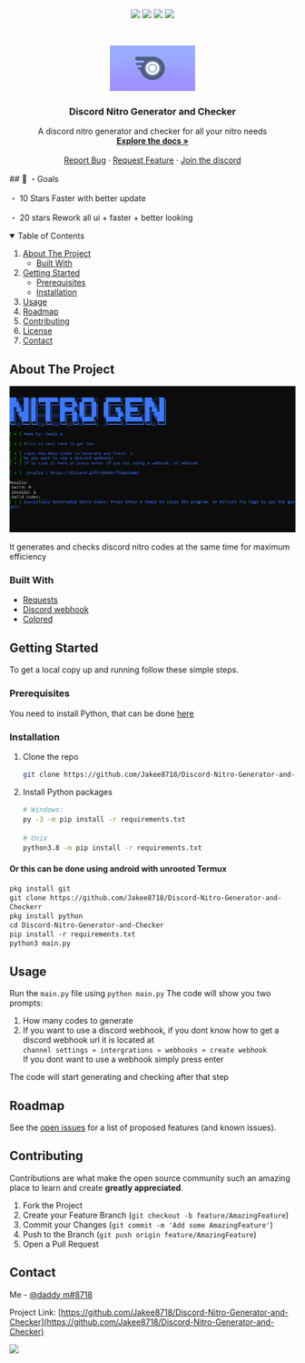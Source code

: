 <p align="center">
<img src=https://img.shields.io/github/stars/jakee8718/Discord-Nitro-Generator-and-Checker?style=for-the-badge&logo=appveyor&color=blue />
<img src=https://img.shields.io/github/forks/jakee8718/Discord-Nitro-Generator-and-Checker?style=for-the-badge&logo=appveyor&color=blue />
<img src=https://img.shields.io/github/issues/jakee8718/Discord-Nitro-Generator-and-Checker?style=for-the-badge&logo=appveyor&color=informational />
<img src=https://img.shields.io/github/issues-pr/jakee8718/Discord-Nitro-Generator-and-Checker?style=for-the-badge&logo=appveyor&color=informational />
</p>
<br />
<p align="center">
  <a href="https://github.com/othneildrew/Best-README-Template">
    <img src="assets/logo.jpg" alt="logo" width="150" height="80">
  </a>
  
  <h3 align="center">Discord Nitro Generator and Checker</h3>

  <p align="center">
    A discord nitro generator and checker for all your nitro needs
    <br />
    <a href="https://github.com/Jakee8718/Discord-Nitro-Generator-and-Checker"><strong>Explore the docs »</strong></a>
    <br />
    <br />
    <a href="https://github.com/Jakee8718/Discord-Nitro-Generator-and-Checker/issues">Report Bug</a>
    ·
    <a href="https://github.com/Jakee8718/Discord-Nitro-Generator-and-Checker/issues">Request Feature</a>
      ·
    <a href="https://discord.gg/qybBqmkcnE">Join the discord</a>
  </p>
</p>
 ## 🥅 ・Goals

・ 10 Stars Faster with better update

・ 20  stars Rework all ui + faster + better looking
  
<details open="open">
  <summary>Table of Contents</summary>
  <ol>
    <li>
      <a href="#about-the-project">About The Project</a>
      <ul>
        <li><a href="#built-with">Built With</a></li>
      </ul>
    </li>
    <li>
      <a href="#getting-started">Getting Started</a>
      <ul>
        <li><a href="#prerequisites">Prerequisites</a></li>
        <li><a href="#installation">Installation</a></li>
      </ul>
    </li>
    <li><a href="#usage">Usage</a></li>
    <li><a href="#roadmap">Roadmap</a></li>
    <li><a href="#contributing">Contributing</a></li>
    <li><a href="#copyright">License</a></li>
    <li><a href="#contact">Contact</a></li>
  </ol>
</details>

## About The Project

<img src="assets/example.png" alt="Image of product">

It generates and checks discord nitro codes at the same time for maximum efficiency

### Built With

* [Requests](https://github.com/psf/requests)
* [Discord webhook](https://github.com/lovvskillz/python-discord-webhook)
* [Colored](https://gitlab.com/dslackw/colored)

## Getting Started

To get a local copy up and running follow these simple steps.

### Prerequisites
You need to install Python, that can be done [here](https://www.python.org)

### Installation
1. Clone the repo
   ```sh
   git clone https://github.com/Jakee8718/Discord-Nitro-Generator-and-Checker.git
   ```
2. Install Python packages
   ```sh
   # Windows:
   py -3 -m pip install -r requirements.txt
   
   # Unix
   python3.8 -m pip install -r requirements.txt
   ```
   
#### Or this can be done using android with unrooted Termux
```
pkg install git
git clone https://github.com/Jakee8718/Discord-Nitro-Generator-and-Checkerr
pkg install python
cd Discord-Nitro-Generator-and-Checker
pip install -r requirements.txt
python3 main.py
```
   
## Usage

Run the `main.py` file using `python main.py` 
The code will show you two prompts:
1. How many codes to generate 
2. If you want to use a discord webhook, if you dont know how to get a discord webhook url it is located at   
   ```channel settings » intergrations » webhooks » create webhook```  
   If you dont want to use a webhook simply press enter

The code will start generating and checking after that step


## Roadmap

See the [open issues](https://github.com/Jakee8718/Discord-Nitro-Generator-and-Checker/issues) for a list of proposed features (and known issues).

## Contributing

Contributions are what make the open source community such an amazing place to learn and create **greatly appreciated**.

1. Fork the Project
2. Create your Feature Branch (`git checkout -b feature/AmazingFeature`)
3. Commit your Changes (`git commit -m 'Add some AmazingFeature'`)
4. Push to the Branch (`git push origin feature/AmazingFeature`)
5. Open a Pull Request


## Contact

Me - [@daddy m#8718](https://www.discordapp.com) 

Project Link: [https://github.com/Jakee8718/Discord-Nitro-Generator-and-Checker](https://github.com/Jakee8718/Discord-Nitro-Generator-and-Checker)

<!-- Statistics -->  

<p>
<img src=https://komarev.com/ghpvc/?username=jakee8718 />
</p>
